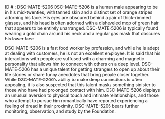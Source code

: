 ID # : DSC-MATE-5206
DSC-MATE-5206 is a human male appearing to be in his mid-twenties, with tanned skin and a distinct set of orange stripes adorning his face. His eyes are obscured behind a pair of thick-rimmed glasses, and his head is often adorned with a disheveled mop of green hair that appears to be entirely unarranged. DSC-MATE-5206 is typically found wearing a gold chain around his neck and a regular gas mask that obscures his lower face. 

DSC-MATE-5206 is a fast food worker by profession, and while he is adept at dealing with customers, he is not an excellent employee. It is said that his interactions with people are suffused with a charming and magnetic personality that allows him to connect with others on a deep level. DSC-MATE-5206 has a unique talent for getting strangers to open up about their life stories or share funny anecdotes that bring people closer together. While DSC-MATE-5206's ability to make deep connections is often appealing, it is also suspected that this talent masks something sinister to those who have had prolonged contact with him. DSC-MATE-5206 displays an unusual aversion to physical touch and intimate relationships, and those who attempt to pursue him romantically have reported experiencing a feeling of dread in their proximity. DSC-MATE-5206 bears further monitoring, observation, and study by the Foundation.